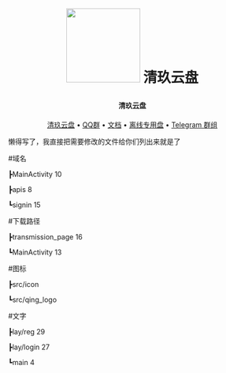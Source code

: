 <h1 align="center">
  
  <a href="https://pan.z2z.cc/" alt="logo" ><img src="https://pan.z2z.cc/tu/logo-removebg-preview.png" width="150"/></a>
  清玖云盘
  <br>
</h1>

<h4 align="center">清玖云盘</h4>



<p align="center">
  <a href="https://www.qingstore.cn">清玖云盘</a> •
  <a href="https://jq.qq.com/?_wv=1027&k=BAdUPe9b">QQ群</a> •
  <a href="https://bk.qingstore.cn/">文档</a> •
  <a href="https://drive.qingstore.cn">离线专用盘</a> •
  <a href="https://t.me/qingjiucloud">Telegram 群组</a> 
</p>




懒得写了，我直接把需要修改的文件给你们列出来就是了


#域名

┣MainActivity 10

┣apis 8

┗signin 15

#下载路径

┣transmission_page 16

┗MainActivity 13

#图标

┣src/icon

┗src/qing_logo

#文字

┣lay/reg 29

┣lay/login 27

┗main 4
